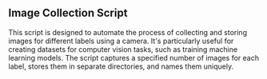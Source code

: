 ## Image Collection Script


This script is designed to automate the process of collecting and storing images for different labels using a camera. It's particularly useful for creating datasets for computer vision tasks, such as training machine learning models. The script captures a specified number of images for each label, stores them in separate directories, and names them uniquely.
